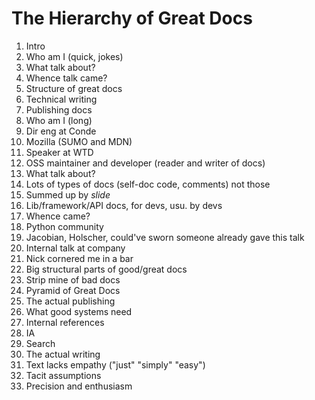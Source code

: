# The Hierarchy of Great Docs

1. Intro
  1. Who am I (quick, jokes)
  2. What talk about?
  3. Whence talk came?
  4. Structure of great docs
  5. Technical writing
  6. Publishing docs
2. Who am I (long)
  1. Dir eng at Conde
  2. Mozilla (SUMO and MDN)
  3. Speaker at WTD
  4. OSS maintainer and developer (reader and writer of docs)
3. What talk about?
  1. Lots of types of docs (self-doc code, comments) not those
  2. Summed up by *slide*
  3. Lib/framework/API docs, for devs, usu. by devs
4. Whence came?
  1. Python community
  2. Jacobian, Holscher, could've sworn someone already gave this talk
  3. Internal talk at company
  4. Nick cornered me in a bar
5. Big structural parts of good/great docs
  1. Strip mine of bad docs
  2. Pyramid of Great Docs
6. The actual publishing
  1. What good systems need
  2. Internal references
  3. IA
  4. Search
7. The actual writing
  1. Text lacks empathy ("just" "simply" "easy")
  2. Tacit assumptions
  3. Precision and enthusiasm

